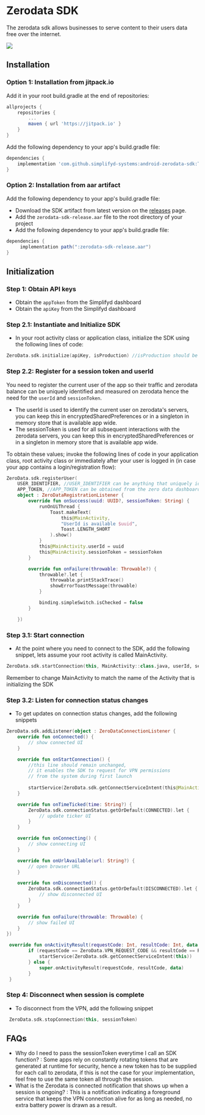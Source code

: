 # Zerodata SDK

The zerodata sdk allows businesses to serve content to their users data free over the internet.

[![](https://jitpack.io/v/simplifyd-systems/android-zerodata-sdk.svg)](https://jitpack.io/#simplifyd-systems/android-zerodata-sdk)

## Installation

### Option 1: Installation from jitpack.io
Add it in your root build.gradle at the end of repositories:
```groovy
allprojects {
    repositories {
        ...
        maven { url 'https://jitpack.io' }
    }
}
```
Add the following dependency to your app's build.gradle file:
```groovy
dependencies {
    implementation 'com.github.simplifyd-systems:android-zerodata-sdk:Tag' //find the tag for the latest version above
}
```

### Option 2: Installation from aar artifact
Add the following dependency to your app's build.gradle file:
- Download the SDK artifact from latest version on the [releases](https://github.com/simplifyd-systems/zerodata-sample-app/releases) page.
- Add the `zerodata-sdk-release.aar` file to the root directory of your project
- Add the following dependency to your app's build.gradle file:
```groovy
dependencies {
     implementation path(":zerodata-sdk-release.aar")
}
```

## Initialization
### Step 1: Obtain API keys
- Obtain the `appToken` from the Simplifyd dashboard
- Obtain the `apiKey` from the Simplifyd dashboard

### Step 2.1: Instantiate and Initialize SDK
- In your root activity class or application class, initialize the SDK using the following lines of code:
```kotlin
ZeroData.sdk.initialize(apiKey, isProduction) //isProduction should be set to true or false depending on if the app is in the production enviroment
```

### Step 2.2: Register for a session token and userId
You need to register the current user of the app so their traffic and zerodata balance can be uniquely identified and measured on zerodata hence the need for the `userId` and `sessionToken`.
- The userId is used to identify the current user on zerodata's servers, you can keep this in encryptedSharedPreferences or in a singleton in memory store that is available app wide.
- The sessionToken is used for all subsequent interactions with the zerodata servers, you can keep this in encryptedSharedPreferences or in a singleton in memory store that is available app wide.

To obtain these values; invoke the following lines of code in your application class, root activity class or immediately after your user is logged in (in case your app contains a login/registration flow):
```kotlin
ZeroData.sdk.registerUser(
    USER_IDENTIFIER, //USER_IDENTIFIER can be anything that uniquely identifies this user on your systems e.g phonenumber, email, userId
    APP_TOKEN, //APP_TOKEN can be obtained from the zero data dashboard during setup. Make sure to keep this securely, it is a private key that is used to ensure traffic on your account is from your app
    object : ZeroDataRegistrationListener {
        override fun onSuccess(uuid: UUID?, sessionToken: String) {
            runOnUiThread {
                Toast.makeText(
                    this@MainActivity,
                    "UserId is available $uuid",
                    Toast.LENGTH_SHORT
                ).show()
            }
            this@MainActivity.userId = uuid
            this@MainActivity.sessionToken = sessionToken 
        }

        override fun onFailure(throwable: Throwable?) {
            throwable?.let {
                throwable.printStackTrace()
                showErrorToastMessage(throwable)
            }

            binding.simpleSwitch.isChecked = false
        }

    })
```

### Step 3.1: Start connection
- At the point where you need to connect to the SDK, add the following snippet, lets assume your root activity is called MainActivity.
```kotlin
ZeroData.sdk.startConnection(this, MainActivity::class.java, userId, sessionToken)
```
Remember to change MainActivity to match the name of the Activity that is initializing the SDK

### Step 3.2: Listen for connection status changes
- To get updates on connection status changes, add the following snippets
```kotlin
ZeroData.sdk.addListener(object : ZeroDataConnectionListener {
    override fun onConnected() {
        // show connected UI
    }

    override fun onStartConnection() {
        //this line should remain unchanged, 
        // it enables the SDK to request for VPN permissions
        // from the system during first launch
        
        startService(ZeroData.sdk.getConnectServiceIntent(this@MainActivity))
    }

    override fun onTimeTicked(time: String?) {
        ZeroData.sdk.connectionStatus.getOrDefault(CONNECTED).let {
            // update ticker UI
        }
    }

    override fun onConnecting() {
        // show connecting UI
    }

    override fun onUrlAvailable(url: String?) {
        // open browser URL
    }

    override fun onDisconnected() {
        ZeroData.sdk.connectionStatus.getOrDefault(DISCONNECTED).let {
            // show disconnected UI
        }
    }

    override fun onFailure(throwable: Throwable) {
        // show failed UI
    }
})
```

```kotlin
 override fun onActivityResult(requestCode: Int, resultCode: Int, data: Intent?) {
        if (requestCode == ZeroData.VPN_REQUEST_CODE && resultCode == RESULT_OK) {
            startService(ZeroData.sdk.getConnectServiceIntent(this))
        } else {
            super.onActivityResult(requestCode, resultCode, data)
        }
 }
```

### Step 4: Disconnect when session is complete
- To disconnect from the VPN, add the following snippet
```kotlin
 ZeroData.sdk.stopConnection(this, sessionToken)
```

## FAQs
- Why do I need to pass the sessionToken everytime I call an SDK function? : Some apps rely on constantly rotating tokens
that are generated at runtime for security, hence a new token has to be supplied for each call to zerodata, if this is not the case
for your implementation, feel free to use the same token all through the session.
- What is the Zerodata is connected notification that shows up when a session is ongoing? : This is a notification indicating a foreground service 
that keeps the VPN connection alive for as long as needed, no extra battery power is drawn as a result.
